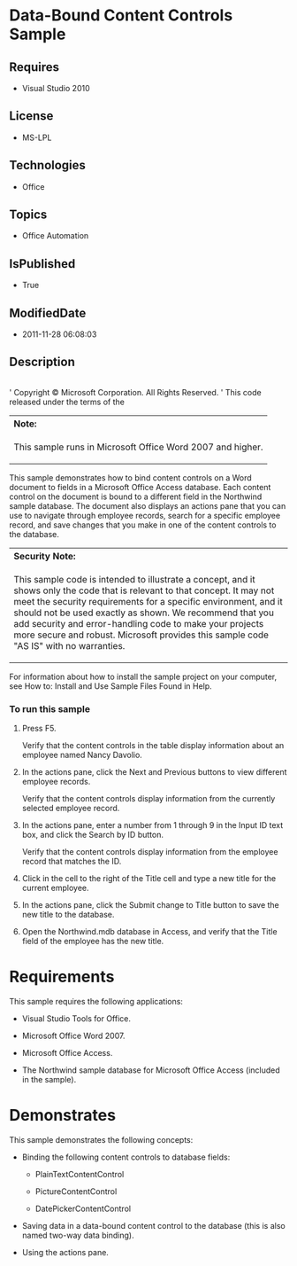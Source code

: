 # Data-Bound Content Controls Sample
## Requires
* Visual Studio 2010
## License
* MS-LPL
## Technologies
* Office
## Topics
* Office Automation
## IsPublished
* True
## ModifiedDate
* 2011-11-28 06:08:03
## Description

<div id="header">
<table width="100%" id="topTable">
</table>
</div>
<div id="mainSection">
<div id="mainBody">
<p><span class="style1">&#39; Copyright © Microsoft Corporation. All Rights Reserved.
</span><span class="style1">&#39; This code released under the terms of the </span>
<br>
</p>
<div class="introduction">
<div class="alert">
<table width="100%" cellspacing="0" cellpadding="0">
<tbody>
<tr>
<th align="left"><b>Note:</b></th>
</tr>
<tr>
<td>
<p>This sample runs in Microsoft Office Word 2007 and higher.</p>
</td>
</tr>
</tbody>
</table>
</div>
<p>This sample demonstrates how to bind content controls on a Word document to fields in a Microsoft Office Access database. Each content control on the document is bound to a different field in the Northwind sample database. The document also displays an actions
 pane that you can use to navigate through employee records, search for a specific employee record, and save changes that you make in one of the content controls to the database.</p>
<div class="alert">
<table width="100%" cellspacing="0" cellpadding="0">
<tbody>
<tr>
<th align="left"><b>Security Note:</b></th>
</tr>
<tr>
<td>
<p>This sample code is intended to illustrate a concept, and it shows only the code that is relevant to that concept. It may not meet the security requirements for a specific environment, and it should not be used exactly as shown. We recommend that you add
 security and error-handling code to make your projects more secure and robust. Microsoft provides this sample code &quot;AS IS&quot; with no warranties.</p>
</td>
</tr>
</tbody>
</table>
</div>
<p>For information about how to install the sample project on your computer, see How to: Install and Use Sample Files Found in Help.</p>
</div>
<h3 class="procedureSubHeading">To run this sample</h3>
<div class="subSection">
<ol>
<li>
<p>Press F5.</p>
<p>Verify that the content controls in the table display information about an employee named Nancy Davolio.</p>
</li><li>
<p>In the actions pane, click the <span class="ui">Next</span> and <span class="ui">
Previous</span> buttons to view different employee records. </p>
<p>Verify that the content controls display information from the currently selected employee record.</p>
</li><li>
<p>In the actions pane, enter a number from 1 through 9 in the <span class="ui">
Input ID</span> text box, and click the <span class="ui">Search by ID</span> button.</p>
<p>Verify that the content controls display information from the employee record that matches the ID.</p>
</li><li>
<p>Click in the cell to the right of the <span class="ui">Title</span> cell and type a new title for the current employee.</p>
</li><li>
<p>In the actions pane, click the <span class="ui">Submit change to Title</span> button to save the new title to the database.</p>
</li><li>
<p>Open the Northwind.mdb database in Access, and verify that the <span class="ui">
Title</span> field of the employee has the new title.</p>
</li></ol>
</div>
<h1 class="heading"><span tabindex="0" style="">Requirements</span></h1>
<div id="requirementsTitleSection" class="section">
<p>This sample requires the following applications:</p>
<ul>
<li>
<p>Visual Studio Tools for Office.</p>
</li><li>
<p>Microsoft Office Word 2007.</p>
</li><li>
<p>Microsoft Office Access.</p>
</li><li>
<p>The Northwind sample database for Microsoft Office Access (included in the sample).</p>
</li></ul>
</div>
<h1 class="heading"><span tabindex="0" style="">Demonstrates</span></h1>
<div id="demonstratesSection" class="section">
<p>This sample demonstrates the following concepts:</p>
<ul>
<li>
<p>Binding the following content controls to database fields:</p>
<ul>
<li>
<p>PlainTextContentControl</p>
</li><li>
<p>PictureContentControl</p>
</li><li>
<p>DatePickerContentControl</p>
</li></ul>
</li><li>
<p>Saving data in a data-bound content control to the database (this is also named two-way data binding).</p>
</li><li>
<p>Using the actions pane.</p>
</li></ul>
</div>
</div>
</div>
